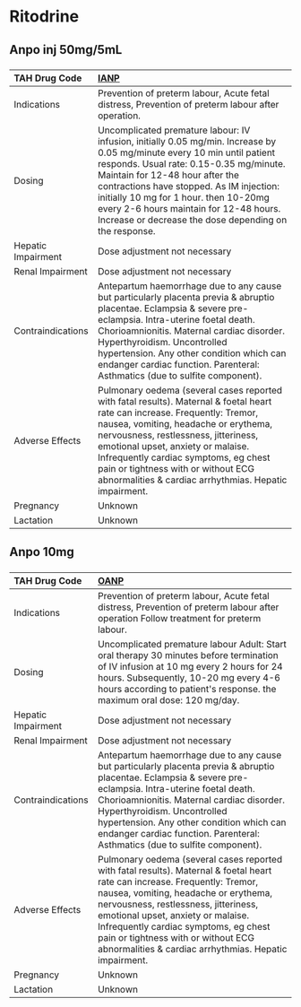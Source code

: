 # Ritodrine

## Anpo inj 50mg/5mL

##### 

| TAH Drug Code      | [IANP](https://www.tahsda.org.tw/drugs/hissearch.php?drug_code=IANP)                                                                                                                                                                                                                                                                                                                           |
|:-------------------|:-----------------------------------------------------------------------------------------------------------------------------------------------------------------------------------------------------------------------------------------------------------------------------------------------------------------------------------------------------------------------------------------------|
| Indications        | Prevention of preterm labour, Acute fetal distress, Prevention of preterm labour after operation.                                                                                                                                                                                                                                                                                              |
| Dosing             | Uncomplicated premature labour: IV infusion, initially 0.05 mg/min. Increase by 0.05 mg/minute every 10 min until patient responds. Usual rate: 0.15-0.35 mg/minute. Maintain for 12-48 hour after the contractions have stopped. As IM injection: initially 10 mg for 1 hour. then 10-20mg every 2-6 hours maintain for 12-48 hours. Increase or decrease the dose depending on the response. |
| Hepatic Impairment | Dose adjustment not necessary                                                                                                                                                                                                                                                                                                                                                                  |
| Renal Impairment   | Dose adjustment not necessary                                                                                                                                                                                                                                                                                                                                                                  |
| Contraindications  | Antepartum haemorrhage due to any cause but particularly placenta previa & abruptio placentae. Eclampsia & severe pre-eclampsia. Intra-uterine foetal death. Chorioamnionitis. Maternal cardiac disorder. Hyperthyroidism. Uncontrolled hypertension. Any other condition which can endanger cardiac function. Parenteral: Asthmatics (due to sulfite component).                              |
| Adverse Effects    | Pulmonary oedema (several cases reported with fatal results). Maternal & foetal heart rate can increase. Frequently: Tremor, nausea, vomiting, headache or erythema, nervousness, restlessness, jitteriness, emotional upset, anxiety or malaise. Infrequently cardiac symptoms, eg chest pain or tightness with or without ECG abnormalities & cardiac arrhythmias. Hepatic impairment.       |
| Pregnancy          | Unknown                                                                                                                                                                                                                                                                                                                                                                                        |
| Lactation          | Unknown                                                                                                                                                                                                                                                                                                                                                                                        |

## Anpo 10mg

##### 

| TAH Drug Code      | [OANP](https://www.tahsda.org.tw/drugs/hissearch.php?drug_code=OANP)                                                                                                                                                                                                                                                                                                                     |
|:-------------------|:-----------------------------------------------------------------------------------------------------------------------------------------------------------------------------------------------------------------------------------------------------------------------------------------------------------------------------------------------------------------------------------------|
| Indications        | Prevention of preterm labour, Acute fetal distress, Prevention of preterm labour after operation Follow treatment for preterm labour.                                                                                                                                                                                                                                                    |
| Dosing             | Uncomplicated premature labour Adult: Start oral therapy 30 minutes before termination of IV infusion at 10 mg every 2 hours for 24 hours. Subsequently, 10-20 mg every 4-6 hours according to patient's response. the maximum oral dose: 120 mg/day.                                                                                                                                    |
| Hepatic Impairment | Dose adjustment not necessary                                                                                                                                                                                                                                                                                                                                                            |
| Renal Impairment   | Dose adjustment not necessary                                                                                                                                                                                                                                                                                                                                                            |
| Contraindications  | Antepartum haemorrhage due to any cause but particularly placenta previa & abruptio placentae. Eclampsia & severe pre-eclampsia. Intra-uterine foetal death. Chorioamnionitis. Maternal cardiac disorder. Hyperthyroidism. Uncontrolled hypertension. Any other condition which can endanger cardiac function. Parenteral: Asthmatics (due to sulfite component).                        |
| Adverse Effects    | Pulmonary oedema (several cases reported with fatal results). Maternal & foetal heart rate can increase. Frequently: Tremor, nausea, vomiting, headache or erythema, nervousness, restlessness, jitteriness, emotional upset, anxiety or malaise. Infrequently cardiac symptoms, eg chest pain or tightness with or without ECG abnormalities & cardiac arrhythmias. Hepatic impairment. |
| Pregnancy          | Unknown                                                                                                                                                                                                                                                                                                                                                                                  |
| Lactation          | Unknown                                                                                                                                                                                                                                                                                                                                                                                  |

